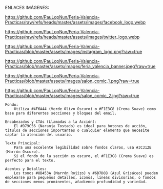 ENLACES IMÁGENES: 

https://github.com/PauLopNun/Feria-Valencia-Practicas/raw/refs/heads/master/assets/images/facebook_logo.webp

https://github.com/PauLopNun/Feria-Valencia-Practicas/raw/refs/heads/master/assets/images/twitter_logo.webp

https://github.com/PauLopNun/Feria-Valencia-Practicas/blob/master/assets/images/instagram_logo.png?raw=true

https://github.com/PauLopNun/Feria-Valencia-Practicas/blob/master/assets/images/feria_valencia_banner.jpeg?raw=true

https://github.com/PauLopNun/Feria-Valencia-Practicas/blob/master/assets/images/salon_comic_1.png?raw=true

https://github.com/PauLopNun/Feria-Valencia-Practicas/blob/master/assets/images/salon_comic_2.jpg?raw=true

    Fondo:
        Utiliza #4F6A44 (Verde Olivo Oscuro) o #F1E3C8 (Crema Suave) como base para diferentes secciones y bloques del email.

    Encabezados y CTAs (Llamadas a la Acción):
        El #D79C56 (Naranja Tostado) es ideal para botones de acción, títulos de secciones importantes o cualquier elemento que necesite captar la atención del usuario.

    Texto Principal:
        Para una excelente legibilidad sobre fondos claros, usa #3C312E (Marrón Oscuro).
        Si el fondo de la sección es oscuro, el #F1E3C8 (Crema Suave) es perfecto para el texto.

    Acentos y Detalles:
        Los tonos #8B453A (Marrón Rojizo) y #6D7D8B (Azul Grisáceo) pueden emplearse para pequeños detalles, iconos, líneas divisorias, o fondos de secciones menos prominentes, añadiendo profundidad y variedad.